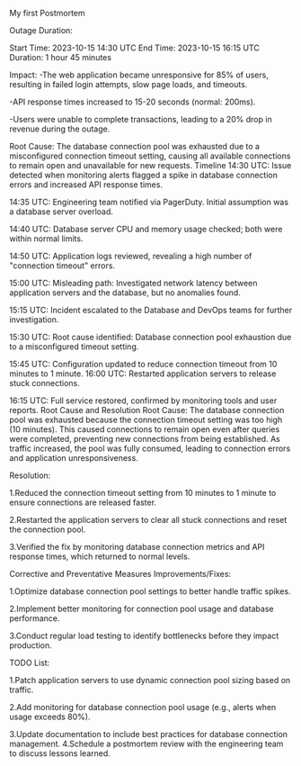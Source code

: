 My first Postmortem

Outage Duration:

Start Time: 2023-10-15 14:30 UTC
End Time: 2023-10-15 16:15 UTC
Duration: 1 hour 45 minutes

Impact:
-The web application became unresponsive for 85% of users, resulting in failed login attempts, slow page loads, and timeouts.

-API response times increased to 15-20 seconds (normal: 200ms).

-Users were unable to complete transactions, leading to a 20% drop in revenue during the outage.

Root Cause:
The database connection pool was exhausted due to a misconfigured connection timeout setting, causing all available connections to remain open and unavailable for new requests.
Timeline
14:30 UTC: Issue detected when monitoring alerts flagged a spike in database connection errors and increased API response times.

14:35 UTC: Engineering team notified via PagerDuty. Initial assumption was a database server overload.

14:40 UTC: Database server CPU and memory usage checked; both were within normal limits.

14:50 UTC: Application logs reviewed, revealing a high number of "connection timeout" errors.

15:00 UTC: Misleading path: Investigated network latency between application servers and the database, but no anomalies found.

15:15 UTC: Incident escalated to the Database and DevOps teams for further investigation.

15:30 UTC: Root cause identified: Database connection pool exhaustion due to a misconfigured timeout setting.

15:45 UTC: Configuration updated to reduce connection timeout from 10 minutes to 1 minute.
16:00 UTC: Restarted application servers to release stuck connections.

16:15 UTC: Full service restored, confirmed by monitoring tools and user reports.
Root Cause and Resolution
Root Cause:
The database connection pool was exhausted because the connection timeout setting was too high (10 minutes). This caused connections to remain open even after queries were completed, preventing new connections from being established. As traffic increased, the pool was fully consumed, leading to connection errors and application unresponsiveness.

Resolution:

1.Reduced the connection timeout setting from 10 minutes to 1 minute to ensure connections are released faster.

2.Restarted the application servers to clear all stuck connections and reset the connection pool.

3.Verified the fix by monitoring database connection metrics and API response times, which returned to normal levels.

Corrective and Preventative Measures
Improvements/Fixes:

1.Optimize database connection pool settings to better handle traffic spikes.

2.Implement better monitoring for connection pool usage and database performance.

3.Conduct regular load testing to identify bottlenecks before they impact production.

TODO List:

1.Patch application servers to use dynamic connection pool sizing based on traffic.

2.Add monitoring for database connection pool usage (e.g., alerts when usage exceeds 80%).

3.Update documentation to include best practices for database connection management.
4.Schedule a postmortem review with the engineering team to discuss lessons learned.
